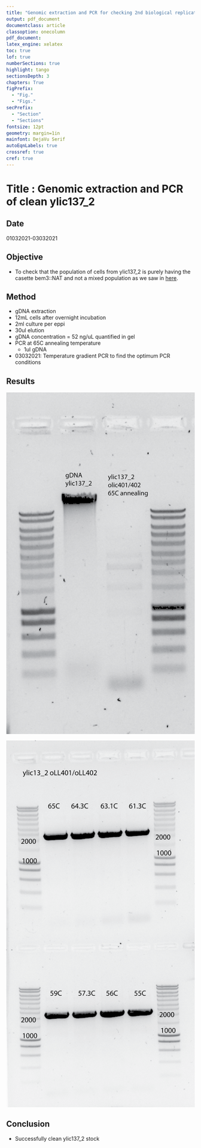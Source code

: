 ```yaml
---
title: "Genomic extraction and PCR for checking 2nd biological replicate from dbem3 (ylic137_2)"
output: pdf_document
documentclass: article
classoption: onecolumn
pdf_document:
latex_engine: xelatex
toc: true
lof: true
numberSections: true
highlight: tango
sectionsDepth: 3
chapters: True
figPrefix:
  - "Fig."
  - "Figs."
secPrefix:
  - "Section"
  - "Sections"
fontsize: 12pt
geometry: margin=1in
mainfont: DejaVu Serif
autoEqnLabels: true
crossref: true
cref: true
---
```


# Title : Genomic extraction and PCR of clean ylic137_2

## Date

01032021-03032021

## Objective

- To check that the population of cells from ylic137_2 is purely having the casette bem3::NAT and not a mixed population as we saw in [here](../2021-02/2021-02-12-genomic-extractions-and-pcr-ylic137-ylic138.md).

## Method

- gDNA extraction
- 12mL cells after overnight incubation 
- 2ml culture per eppi 
- 30ul elution
- gDNA concentration = 52 ng/uL quantified in gel
- PCR at 65C annealing temperature
  - 1ul gDNA
- 03032021: Temperature gradient PCR to find the optimum PCR conditions

## Results

![](../Images/02032021_clean_ylic173_2_non_specific_pcr_bands.png)

![](../Images/03032021-successful-PCR-ylic137_2.png)

## Conclusion

- Successfully clean ylic137_2 stock



